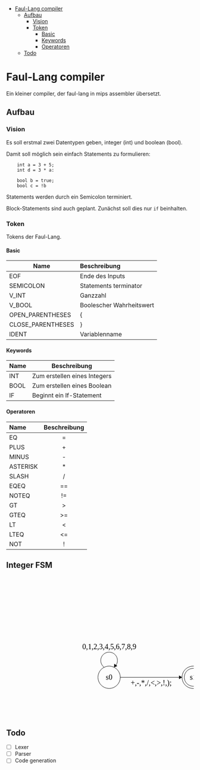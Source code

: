 <!-- TOC -->
* [Faul-Lang compiler](#faul-lang-compiler)
  * [Aufbau](#aufbau)
    * [Vision](#vision)
    * [Token](#token)
      * [Basic](#basic)
      * [Keywords](#keywords)
      * [Operatoren](#operatoren)
  * [Todo](#todo)
<!-- TOC -->
# Faul-Lang compiler
Ein kleiner compiler, der faul-lang in mips assembler übersetzt.

## Aufbau
### Vision
Es soll erstmal zwei Datentypen geben, integer (int) und boolean (bool).

Damit soll möglich sein einfach Statements zu formulieren:
```
    int a = 3 + 5;
    int d = 3 * a:
    
    bool b = true;
    bool c = !b
```
Statements werden durch ein Semicolon terminiert.

Block-Statements sind auch geplant. Zunächst soll dies nur `if` beinhalten.

### Token
Tokens der Faul-Lang.
#### Basic

| Name              | Beschreibung             |
|-------------------|:-------------------------|
| EOF               | Ende des Inputs          |
| SEMICOLON         | Statements terminator    |
| V_INT             | Ganzzahl                 |
| V_BOOL            | Boolescher Wahrheitswert |
| OPEN_PARENTHESES  | {                        |
| CLOSE_PARENTHESES | }                        |
| IDENT             | Variablenname            |

#### Keywords

| Name | Beschreibung                 |
|------|------------------------------|
| INT  | Zum erstellen eines Integers |
| BOOL | Zum erstellen eines Boolean  |
| IF   | Beginnt ein If-Statement     |

#### Operatoren

| Name     | Beschreibung |
|:---------|:------------:|
| EQ       |      =       |
| PLUS     |      +       |
| MINUS    |      -       |
| ASTERISK |      *       |
| SLASH    |      /       |
| EQEQ     |      ==      | 
| NOTEQ    |      !=      |
| GT       |      >       |
| GTEQ     |      >=      |
| LT       |      <       |
| LTEQ     |      <=      |
| NOT      |      !       |

## Integer FSM

<?xml version="1.0" standalone="no"?>
<!DOCTYPE svg PUBLIC "-//W3C//DTD SVG 1.1//EN" "https://www.w3.org/Graphics/SVG/1.1/DTD/svg11.dtd">

<svg width="800" height="600" version="1.1" xmlns="http://www.w3.org/2000/svg">
	<ellipse stroke="black" stroke-width="1" fill="none" cx="276.5" cy="271.5" rx="30" ry="30"/>
	<text x="267.5" y="277.5" font-family="Times New Roman" font-size="20">s0</text>
	<ellipse stroke="black" stroke-width="1" fill="none" cx="502.5" cy="271.5" rx="30" ry="30"/>
	<text x="493.5" y="277.5" font-family="Times New Roman" font-size="20">s1</text>
	<ellipse stroke="black" stroke-width="1" fill="none" cx="502.5" cy="271.5" rx="24" ry="24"/>
	<path stroke="black" stroke-width="1" fill="none" d="M 263.275,244.703 A 22.5,22.5 0 1 1 289.725,244.703"/>
	<text x="204.5" y="195.5" font-family="Times New Roman" font-size="20">0,1,2,3,4,5,6,7,8,9</text>
	<polygon fill="black" stroke-width="1" points="289.725,244.703 298.473,241.17 290.382,235.292"/>
	<polygon stroke="black" stroke-width="1" points="306.5,271.5 472.5,271.5"/>
	<polygon fill="black" stroke-width="1" points="472.5,271.5 464.5,266.5 464.5,276.5"/>
	<text x="334.5" y="292.5" font-family="Times New Roman" font-size="20">+,-,*,/,&lt;,&gt;,!,);</text>
</svg>


## Todo
- [ ] Lexer
- [ ] Parser
- [ ] Code generation
